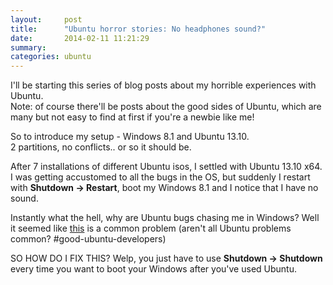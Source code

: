 ```yaml
---
layout:     post
title:      "Ubuntu horror stories: No headphones sound?"
date:       2014-02-11 11:21:29
summary:
categories: ubuntu
---
```


<p>I'll be starting this series of blog posts about my horrible experiences
with Ubuntu.<br />
Note: of course there'll be posts about the good sides of Ubuntu, which
are many but not easy to find at first if you're a newbie like me!</p>
<p>So to introduce my setup - Windows 8.1 and Ubuntu 13.10.<br />
2 partitions, no conflicts.. or so it should be.</p>
<p>After 7 installations of different Ubuntu isos, I settled with Ubuntu
13.10 x64. I was getting accustomed to all the bugs in the OS, but
suddenly I restart with <strong>Shutdown -> Restart</strong>, boot my Windows 8.1
and I notice that I have no sound.</p>
<p>Instantly what the hell, why are Ubuntu bugs chasing me in Windows? Well
it seemed like
<a href="https://www.google.bg/search?q=ubuntu+no+sound+headphones&amp;rlz=1C1CHMO_bgBG572BG572&amp;oq=ubuntu+no+sound+headphones&amp;aqs=chrome..69i57.3345j0j7&amp;sourceid=chrome&amp;espv=210&amp;es_sm=93&amp;ie=UTF-8#q=ubuntu+windows+no+sound&amp;safe=off">this</a>
is a common problem (aren't all Ubuntu problems common?
#good-ubuntu-developers)</p>
<p>SO HOW DO I FIX THIS? Welp, you just have to use <strong>Shutdown ->
Shutdown</strong> every time you want to boot your Windows after you've used
Ubuntu.</p>

